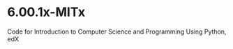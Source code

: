 6.00.1x-MITx
============

Code for Introduction to Computer Science and Programming Using Python, edX
